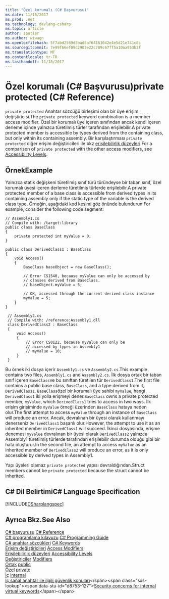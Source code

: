 ```yaml
---
title: "Özel korumalı (C# Başvurusu)"
ms.date: 11/15/2017
ms.prod: .net
ms.technology: devlang-csharp
ms.topic: article
author: sputier
ms.author: wiwagn
ms.openlocfilehash: 5f7abd2569d5bad5af64161042e4e5d21e741c8c
ms.sourcegitcommit: 7e99f66ef09d2903e22c789c67ff5a10aa953b2f
ms.translationtype: MT
ms.contentlocale: tr-TR
ms.lasthandoff: 11/18/2017
---
```

# <a name="private-protected-c-reference"></a><span data-ttu-id="d8753-102">Özel korumalı (C# Başvurusu)</span><span class="sxs-lookup"><span data-stu-id="d8753-102">private protected (C# Reference)</span></span>
<span data-ttu-id="d8753-103">`private protected` Anahtar sözcüğü birleşimi olan bir üye erişim değiştiricisi.</span><span class="sxs-lookup"><span data-stu-id="d8753-103">The `private protected` keyword combination is a member access modifier.</span></span> <span data-ttu-id="d8753-104">Özel bir korumalı üye içeren sınıfından ancak kendi içeren derleme içinde yalnızca türetilmiş türler tarafından erişilebilir.</span><span class="sxs-lookup"><span data-stu-id="d8753-104">A private protected member is accessible by types derived from the containing class, but only within its containing assembly.</span></span> <span data-ttu-id="d8753-105">Bir karşılaştırması `private protected` diğer erişim değiştiricileri ile bkz [erişilebilirlik düzeyleri](../../../csharp/language-reference/keywords/accessibility-levels.md).</span><span class="sxs-lookup"><span data-stu-id="d8753-105">For a comparison of `private protected` with the other access modifiers, see [Accessibility Levels](../../../csharp/language-reference/keywords/accessibility-levels.md).</span></span> 
   
## <a name="example"></a><span data-ttu-id="d8753-106">Örnek</span><span class="sxs-lookup"><span data-stu-id="d8753-106">Example</span></span>  
 <span data-ttu-id="d8753-107">Yalnızca statik değişkeni türetilmiş sınıf türü türündeyse bir taban sınıf, özel korumalı üyesi içeren derleme türetilmiş türlerde erişilebilir.</span><span class="sxs-lookup"><span data-stu-id="d8753-107">A private protected member of a base class is accessible from derived types in its containing assembly only if the static type of the variable is the derived class type.</span></span> <span data-ttu-id="d8753-108">Örneğin, aşağıdaki kod kesimi göz önünde bulundurun:</span><span class="sxs-lookup"><span data-stu-id="d8753-108">For example, consider the following code segment:</span></span>  
  
 ```
 // Assembly1.cs  
 // Compile with: /target:library  
 public class BaseClass
 {
     private protected int myValue = 0;
 }
 
 public class DerivedClass1 : BaseClass
 {
     void Access()
     {
         BaseClass baseObject = new BaseClass();
 
         // Error CS1540, because myValue can only be accessed by
         // classes derived from BaseClass.
         // baseObject.myValue = 5;  
 
         // OK, accessed through the current derived class instance
         myValue = 5;
     }
 }
```  
  
```  
 // Assembly2.cs  
 // Compile with: /reference:Assembly1.dll  
 class DerivedClass2 : BaseClass
 {
     void Access()
     {
         // Error CS0122, because myValue can only be
         // accessed by types in Assembly1
         // myValue = 10;
     }
 }
```  
 <span data-ttu-id="d8753-109">Bu örnek iki dosya içerir `Assembly1.cs` ve `Assembly2.cs`.</span><span class="sxs-lookup"><span data-stu-id="d8753-109">This example contains two files, `Assembly1.cs` and `Assembly2.cs`.</span></span> <span data-ttu-id="d8753-110">İlk dosya ortak bir taban sınıf içeren `BaseClass`ve bu sınıftan türetilen tür `DerivedClass1`.</span><span class="sxs-lookup"><span data-stu-id="d8753-110">The first file contains a public base class, `BaseClass`, and a type derived from it, `DerivedClass1`.</span></span> <span data-ttu-id="d8753-111">`BaseClass`özel bir korumalı üye sahibi `myValue`, hangi `DerivedClass1` iki yolla erişmeyi dener.</span><span class="sxs-lookup"><span data-stu-id="d8753-111">`BaseClass` owns a private protected member, `myValue`, which `DerivedClass1` tries to access in two ways.</span></span> <span data-ttu-id="d8753-112">İlk erişim girişiminde `myValue` örneği üzerinden `BaseClass` hataya neden olur.</span><span class="sxs-lookup"><span data-stu-id="d8753-112">The first attempt to access `myValue` through an instance of `BaseClass` will produce an error.</span></span> <span data-ttu-id="d8753-113">Ancak, devralınan bir üyesi olarak kullanmayı denerseniz `DerivedClass1` başarılı olur.</span><span class="sxs-lookup"><span data-stu-id="d8753-113">However, the attempt to use it as an inherited member in `DerivedClass1` will succeed.</span></span>
<span data-ttu-id="d8753-114">İkinci dosyasında, erişme denemesi `myValue` devralınan bir üyesi olarak `DerivedClass2` yalnızca Assembly1 türetilmiş türlerde tarafından erişilebilir durumda olduğu gibi bir hata oluşturur.</span><span class="sxs-lookup"><span data-stu-id="d8753-114">In the second file, an attempt to access `myValue` as an inherited member of `DerivedClass2` will produce an error, as it is only accessible by derived types in Assembly1.</span></span> 

 <span data-ttu-id="d8753-115">Yapı üyeleri olamaz `private protected` yapısı devraldığından.</span><span class="sxs-lookup"><span data-stu-id="d8753-115">Struct members cannot be `private protected` because the struct cannot be inherited.</span></span>  
  
## <a name="c-language-specification"></a><span data-ttu-id="d8753-116">C# Dil Belirtimi</span><span class="sxs-lookup"><span data-stu-id="d8753-116">C# Language Specification</span></span>  
 [!INCLUDE[CSharplangspec](~/includes/csharplangspec-md.md)]  
  
## <a name="see-also"></a><span data-ttu-id="d8753-117">Ayrıca Bkz.</span><span class="sxs-lookup"><span data-stu-id="d8753-117">See Also</span></span>  
 <span data-ttu-id="d8753-118">[C# başvurusu](../../../csharp/language-reference/index.md) </span><span class="sxs-lookup"><span data-stu-id="d8753-118">[C# Reference](../../../csharp/language-reference/index.md) </span></span>  
 <span data-ttu-id="d8753-119">[C# programlama kılavuzu](../../../csharp/programming-guide/index.md) </span><span class="sxs-lookup"><span data-stu-id="d8753-119">[C# Programming Guide](../../../csharp/programming-guide/index.md) </span></span>  
 <span data-ttu-id="d8753-120">[C# anahtar sözcükleri](../../../csharp/language-reference/keywords/index.md) </span><span class="sxs-lookup"><span data-stu-id="d8753-120">[C# Keywords](../../../csharp/language-reference/keywords/index.md) </span></span>  
 <span data-ttu-id="d8753-121">[Erişim değiştiricileri](../../../csharp/language-reference/keywords/access-modifiers.md) </span><span class="sxs-lookup"><span data-stu-id="d8753-121">[Access Modifiers](../../../csharp/language-reference/keywords/access-modifiers.md) </span></span>  
 <span data-ttu-id="d8753-122">[Erişilebilirlik düzeyleri](../../../csharp/language-reference/keywords/accessibility-levels.md) </span><span class="sxs-lookup"><span data-stu-id="d8753-122">[Accessibility Levels](../../../csharp/language-reference/keywords/accessibility-levels.md) </span></span>  
 <span data-ttu-id="d8753-123">[Değiştiriciler](../../../csharp/language-reference/keywords/modifiers.md) </span><span class="sxs-lookup"><span data-stu-id="d8753-123">[Modifiers](../../../csharp/language-reference/keywords/modifiers.md) </span></span>  
 <span data-ttu-id="d8753-124">[Ortak](../../../csharp/language-reference/keywords/public.md) </span><span class="sxs-lookup"><span data-stu-id="d8753-124">[public](../../../csharp/language-reference/keywords/public.md) </span></span>  
 <span data-ttu-id="d8753-125">[Özel](../../../csharp/language-reference/keywords/private.md) </span><span class="sxs-lookup"><span data-stu-id="d8753-125">[private](../../../csharp/language-reference/keywords/private.md) </span></span>  
 <span data-ttu-id="d8753-126">[İç](../../../csharp/language-reference/keywords/internal.md) </span><span class="sxs-lookup"><span data-stu-id="d8753-126">[internal](../../../csharp/language-reference/keywords/internal.md) </span></span>  
 <span data-ttu-id="d8753-127">[İç sanal anahtar ile ilgili güvenlik konuları](https://msdn.microsoft.com/library/heyd8kky(v=vs.110))</span><span class="sxs-lookup"><span data-stu-id="d8753-127">[Security concerns for internal virtual keywords](https://msdn.microsoft.com/library/heyd8kky(v=vs.110))</span></span>
